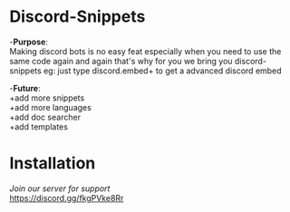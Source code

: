 

# Discord-Snippets
-**Purpose**:<BR>
                    Making discord bots is no easy feat especially when you need to use the same code again  and again that's why for you we bring you discord-snippets 
                    eg: just type discord.embed+ to get a advanced discord embed 

-**Future**:<BR>
+add more snippets<BR>
+add more languages<BR>
+add doc searcher<BR>
+add templates<BR>

# Installation <BR>

*Join our server for support*<BR>
https://discord.gg/fkgPVke8Rr



                            
